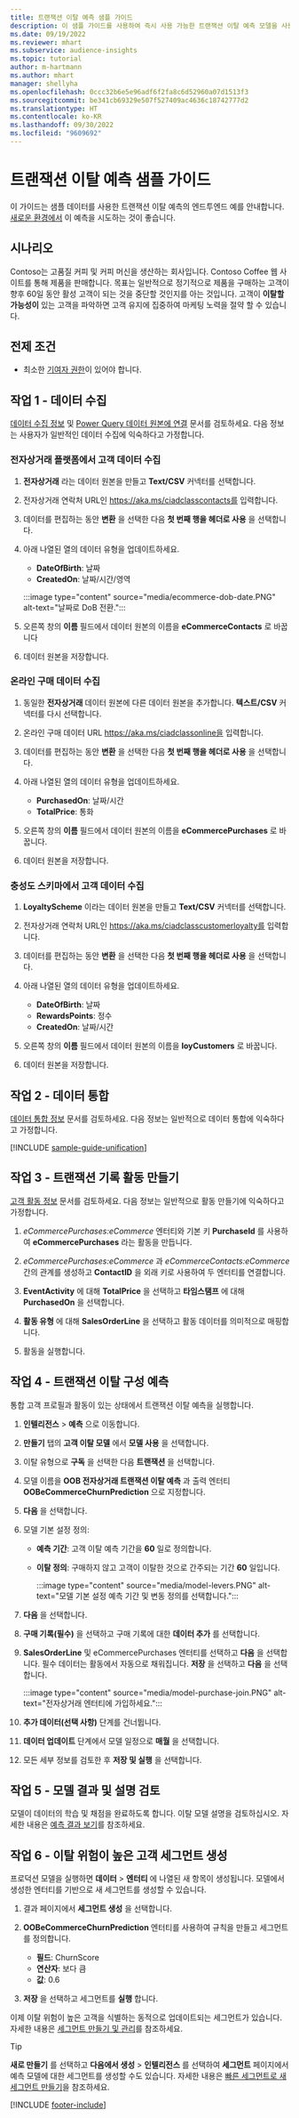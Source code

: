```yaml
---
title: 트랜잭션 이탈 예측 샘플 가이드
description: 이 샘플 가이드를 사용하여 즉시 사용 가능한 트랜잭션 이탈 예측 모델을 사용해보세요.
ms.date: 09/19/2022
ms.reviewer: mhart
ms.subservice: audience-insights
ms.topic: tutorial
author: m-hartmann
ms.author: mhart
manager: shellyha
ms.openlocfilehash: 0ccc32b6e5e96adf6f2fa8c6d52960a07d1513f3
ms.sourcegitcommit: be341cb69329e507f527409ac4636c18742777d2
ms.translationtype: HT
ms.contentlocale: ko-KR
ms.lasthandoff: 09/30/2022
ms.locfileid: "9609692"
---
```

# <a name="transactional-churn-prediction-sample-guide"></a>트랜잭션 이탈 예측 샘플 가이드

이 가이드는 샘플 데이터를 사용한 트랜잭션 이탈 예측의 엔드투엔드 예를 안내합니다. [새로운 환경에서](manage-environments.md) 이 예측을 시도하는 것이 좋습니다.

## <a name="scenario"></a>시나리오

Contoso는 고품질 커피 및 커피 머신을 생산하는 회사입니다. Contoso Coffee 웹 사이트를 통해 제품을 판매합니다. 목표는 일반적으로 정기적으로 제품을 구매하는 고객이 향후 60일 동안 활성 고객이 되는 것을 중단할 것인지를 아는 것입니다. 고객이 **이탈할 가능성이** 있는 고객을 파악하면 고객 유지에 집중하여 마케팅 노력을 절약 할 수 있습니다.

## <a name="prerequisites"></a>전제 조건

- 최소한 [기여자 권한](permissions.md)이 있어야 합니다.

## <a name="task-1---ingest-data"></a>작업 1 - 데이터 수집

[데이터 수집 정보](data-sources.md) 및 [Power Query 데이터 원본에 연결](connect-power-query.md) 문서를 검토하세요. 다음 정보는 사용자가 일반적인 데이터 수집에 익숙하다고 가정합니다.

### <a name="ingest-customer-data-from-ecommerce-platform"></a>전자상거래 플랫폼에서 고객 데이터 수집

1. **전자상거래** 라는 데이터 원본을 만들고 **Text/CSV** 커넥터를 선택합니다.

1. 전자상거래 연락처 URL인 https://aka.ms/ciadclasscontacts를 입력합니다.

1. 데이터를 편집하는 동안 **변환** 을 선택한 다음 **첫 번째 행을 헤더로 사용** 을 선택합니다.

1. 아래 나열된 열의 데이터 유형을 업데이트하세요.

   - **DateOfBirth**: 날짜
   - **CreatedOn**: 날짜/시간/영역

   :::image type="content" source="media/ecommerce-dob-date.PNG" alt-text="날짜로 DoB 전환.":::

1. 오른쪽 창의 **이름** 필드에서 데이터 원본의 이름을 **eCommerceContacts** 로 바꿉니다

1. 데이터 원본을 저장합니다.

### <a name="ingest-online-purchase-data"></a>온라인 구매 데이터 수집

1. 동일한 **전자상거래** 데이터 원본에 다른 데이터 원본을 추가합니다. **텍스트/CSV** 커넥터를 다시 선택합니다.

1. 온라인 구매 데이터 URL https://aka.ms/ciadclassonline을 입력합니다.

1. 데이터를 편집하는 동안 **변환** 을 선택한 다음 **첫 번째 행을 헤더로 사용** 을 선택합니다.

1. 아래 나열된 열의 데이터 유형을 업데이트하세요.

   - **PurchasedOn**: 날짜/시간
   - **TotalPrice**: 통화

1. 오른쪽 창의 **이름** 필드에서 데이터 원본의 이름을 **eCommercePurchases** 로 바꿉니다.

1. 데이터 원본을 저장합니다.

### <a name="ingest-customer-data-from-loyalty-schema"></a>충성도 스키마에서 고객 데이터 수집

1. **LoyaltyScheme** 이라는 데이터 원본을 만들고 **Text/CSV** 커넥터를 선택합니다.

1. 전자상거래 연락처 URL인 https://aka.ms/ciadclasscustomerloyalty를 입력합니다.

1. 데이터를 편집하는 동안 **변환** 을 선택한 다음 **첫 번째 행을 헤더로 사용** 을 선택합니다.

1. 아래 나열된 열의 데이터 유형을 업데이트하세요.

   - **DateOfBirth**: 날짜
   - **RewardsPoints**: 정수
   - **CreatedOn**: 날짜/시간

1. 오른쪽 창의 **이름** 필드에서 데이터 원본의 이름을 **loyCustomers** 로 바꿉니다.

1. 데이터 원본을 저장합니다.

## <a name="task-2---data-unification"></a>작업 2 - 데이터 통합

[데이터 통합 정보](data-unification.md) 문서를 검토하세요. 다음 정보는 일반적으로 데이터 통합에 익숙하다고 가정합니다.

[!INCLUDE [sample-guide-unification](includes/sample-guide-unification.md)]

## <a name="task-3---create-transaction-history-activity"></a>작업 3 - 트랜잭션 기록 활동 만들기

[고객 활동 정보](activities.md) 문서를 검토하세요. 다음 정보는 일반적으로 활동 만들기에 익숙하다고 가정합니다.

1. *eCommercePurchases:eCommerce* 엔터티와 기본 키 **PurchaseId** 를 사용하여 **eCommercePurchases** 라는 활동을 만듭니다.

1. *eCommercePurchases:eCommerce* 과 *eCommerceContacts:eCommerce* 간의 관계를 생성하고 **ContactID** 을 외래 키로 사용하여 두 엔터티를 연결합니다.

1. **EventActivity** 에 대해 **TotalPrice** 을 선택하고 **타임스탬프** 에 대해 **PurchasedOn** 을 선택합니다.

1. **활동 유형** 에 대해 **SalesOrderLine** 을 선택하고 활동 데이터를 의미적으로 매핑합니다.

1. 활동을 실행합니다.

## <a name="task-4---configure-transaction-churn-prediction"></a>작업 4 - 트랜잭션 이탈 구성 예측

통합 고객 프로필과 활동이 있는 상태에서 트랜잭션 이탈 예측을 실행합니다.

1. **인텔리전스** > **예측** 으로 이동합니다.

1. **만들기** 탭의 **고객 이탈 모델** 에서 **모델 사용** 을 선택합니다.

1. 이탈 유형으로 **구독** 을 선택한 다음 **트랜잭션** 을 선택합니다.

1. 모델 이름을 **OOB 전자상거래 트랜잭션 이탈 예측** 과 출력 엔터티 **OOBeCommerceChurnPrediction** 으로 지정합니다.

1. **다음** 을 선택합니다.

1. 모델 기본 설정 정의:

   - **예측 기간**: 고객 이탈 예측 기간을 **60** 일로 정의합니다.

   - **이탈 정의**: 구매하지 않고 고객이 이탈한 것으로 간주되는 기간 **60** 일입니다.

     :::image type="content" source="media/model-levers.PNG" alt-text="모델 기본 설정 예측 기간 및 변동 정의를 선택합니다.":::

1. **다음** 을 선택합니다.

1. **구매 기록(필수)** 을 선택하고 구매 기록에 대한 **데이터 추가** 를 선택합니다.

1. **SalesOrderLine** 및 eCommercePurchases 엔터티를 선택하고 **다음** 을 선택합니다. 필수 데이터는 활동에서 자동으로 채워집니다. **저장** 을 선택하고 **다음** 을 선택합니다.

   :::image type="content" source="media/model-purchase-join.PNG" alt-text="전자상거래 엔터티에 가입하세요.":::

1. **추가 데이터(선택 사항)** 단계를 건너뜁니다.

1. **데이터 업데이트** 단계에서 모델 일정으로 **매월** 을 선택합니다.

1. 모든 세부 정보를 검토한 후 **저장 및 실행** 을 선택합니다.

## <a name="task-5---review-model-results-and-explanations"></a>작업 5 - 모델 결과 및 설명 검토

모델이 데이터의 학습 및 채점을 완료하도록 합니다. 이탈 모델 설명을 검토하십시오. 자세한 내용은 [예측 결과 보기](predict-transactional-churn.md#view-prediction-results)를 참조하세요.

## <a name="task-6---create-a-segment-of-high-churn-risk-customers"></a>작업 6 - 이탈 위험이 높은 고객 세그먼트 생성

프로덕션 모델을 실행하면 **데이터** > **엔터티** 에 나열된 새 항목이 생성됩니다. 모델에서 생성한 엔터티를 기반으로 새 세그먼트를 생성할 수 있습니다.

1. 결과 페이지에서 **세그먼트 생성** 을 선택합니다.

1. **OOBeCommerceChurnPrediction** 엔터티를 사용하여 규칙을 만들고 세그먼트를 정의합니다.
   - **필드**: ChurnScore
   - **연산자**: 보다 큼
   - **값**: 0.6

1. **저장** 을 선택하고 세그먼트를 **실행** 합니다.

이제 이탈 위험이 높은 고객을 식별하는 동적으로 업데이트되는 세그먼트가 있습니다. 자세한 내용은 [세그먼트 만들기 및 관리](segments.md)를 참조하세요.

> [!TIP]
> **새로 만들기** 를 선택하고 **다음에서 생성** > **인텔리전스** 를 선택하여 **세그먼트** 페이지에서 예측 모델에 대한 세그먼트를 생성할 수도 있습니다. 자세한 내용은 [빠른 세그먼트로 새 세그먼트 만들기](segment-quick.md)을 참조하세요.

[!INCLUDE [footer-include](includes/footer-banner.md)]
